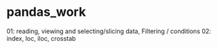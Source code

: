# pandas_work
01: reading, viewing and selecting/slicing data, Filtering / conditions
02: index, loc, iloc, crosstab
